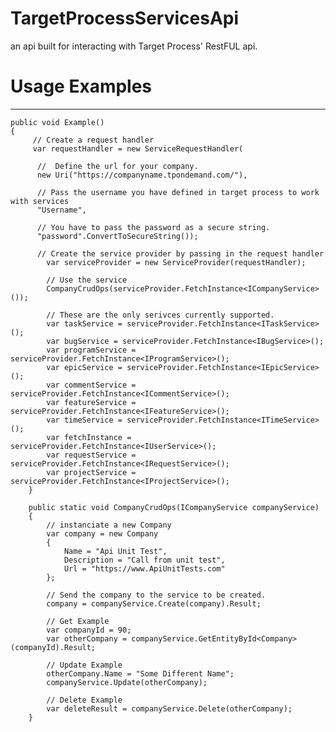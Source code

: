 # TargetProcessServicesApi

an api built for interacting with Target Process' RestFUL api.


# Usage Examples
---
    public void Example()
    {
         // Create a request handler
         var requestHandler = new ServiceRequestHandler(

          //  Define the url for your company.
          new Uri("https://companyname.tpondemand.com/"), 

          // Pass the username you have defined in target process to work with services
          "Username",
         
          // You have to pass the password as a secure string.
          "password".ConvertToSecureString());

          // Create the service provider by passing in the request handler
	        var serviceProvider = new ServiceProvider(requestHandler);
	
	        // Use the service
	        CompanyCrudOps(serviceProvider.FetchInstance<ICompanyService>());
	
	        // These are the only serivces currently supported.
	        var taskService = serviceProvider.FetchInstance<ITaskService>();
	        var bugService = serviceProvider.FetchInstance<IBugService>();
	        var programService = serviceProvider.FetchInstance<IProgramService>();
	        var epicService = serviceProvider.FetchInstance<IEpicService>();
	        var commentService = serviceProvider.FetchInstance<ICommentService>();
	        var featureService = serviceProvider.FetchInstance<IFeatureService>();
	        var timeService = serviceProvider.FetchInstance<ITimeService>();
	        var fetchInstance = serviceProvider.FetchInstance<IUserService>();
	        var requestService = serviceProvider.FetchInstance<IRequestService>();
	        var projectService = serviceProvider.FetchInstance<IProjectService>();
	    }
	
	    public static void CompanyCrudOps(ICompanyService companyService)
	    {
	        // instanciate a new Company
	        var company = new Company
	        {
	            Name = "Api Unit Test",
	            Description = "Call from unit test",
	            Url = "https://www.ApiUnitTests.com"
	        };
	
	        // Send the company to the service to be created.
	        company = companyService.Create(company).Result;
	
	        // Get Example
	        var companyId = 90;
	        var otherCompany = companyService.GetEntityById<Company>(companyId).Result;
	
	        // Update Example
	        otherCompany.Name = "Some Different Name";
	        companyService.Update(otherCompany);
	
	        // Delete Example
	        var deleteResult = companyService.Delete(otherCompany);
	    }
